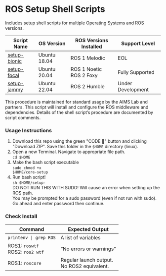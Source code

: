 # ROS Setup Shell Scripts

Includes setup shell scripts for multiple Operating Systems and ROS versions.

| Script Name | OS Version | ROS Versions Installed | Support Level |
| ----------- | ---------- | ---------------------- | ------------- |
| [setup-bionic](/setup-bionic.sh) | Ubuntu 18.04 | ROS 1 Melodic        | EOL |
| [setup-focal](/setup-focal.sh) | Ubuntu 20.04 | ROS 1 Noetic<br>ROS 2 Foxy | Fully Supported |
| [setup-jammy](/setup-jammy.sh)| Ubuntu 22.04 | ROS 2 Humble         | Under Development |

This procedure is maintained for standard usage by the AIMS Lab and partners. This script will install and configure the ROS middleware and dependencies. Details of the shell script’s procedure are documented by script comments.


### Usage Instructions

1. Download this repo using the green "CODE 🔽" button and clicking "Download ZIP". Save this folder in the `$HOME` directory (linux).
2. Open a new Terminal. Navigate to appropriate file path. <br>
  <code>cd $HOME</code>
2. Make the bash script executable<br>
    <code>sudo chmod +x $HOME/core-setup</code>
3. Run bash script!<br>
    <code>sh $HOME/setup-<os-codename></code>
    <br> DO NOT RUN THIS WITH SUDO! Will cause an error when setting up the ROS path.
    <br> You may be prompted for a sudo password (even if not run with sudo). Go ahead and enter password then continue.


### Check Install
Command                | Expected Output |
---------------------- | ------------------- |
<code>printenv &#124; grep ROS</code>  | A list of variables |
ROS1: `roswtf` <br>ROS2: `ros2 wtf`               | “No errors or warnings” |
ROS1: `roscore`              | Regular launch output. <br> No ROS2 equivalent. |
